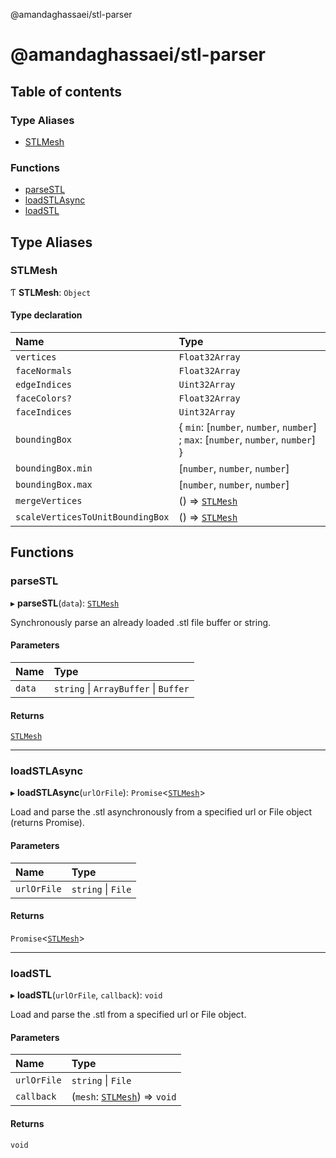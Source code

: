 @amandaghassaei/stl-parser

# @amandaghassaei/stl-parser

## Table of contents

### Type Aliases

- [STLMesh](README.md#stlmesh)

### Functions

- [parseSTL](README.md#parsestl)
- [loadSTLAsync](README.md#loadstlasync)
- [loadSTL](README.md#loadstl)

## Type Aliases

### STLMesh

Ƭ **STLMesh**: `Object`

#### Type declaration

| Name | Type |
| :------ | :------ |
| `vertices` | `Float32Array` |
| `faceNormals` | `Float32Array` |
| `edgeIndices` | `Uint32Array` |
| `faceColors?` | `Float32Array` |
| `faceIndices` | `Uint32Array` |
| `boundingBox` | { `min`: [`number`, `number`, `number`] ; `max`: [`number`, `number`, `number`]  } |
| `boundingBox.min` | [`number`, `number`, `number`] |
| `boundingBox.max` | [`number`, `number`, `number`] |
| `mergeVertices` | () => [`STLMesh`](README.md#stlmesh) |
| `scaleVerticesToUnitBoundingBox` | () => [`STLMesh`](README.md#stlmesh) |

## Functions

### parseSTL

▸ **parseSTL**(`data`): [`STLMesh`](README.md#stlmesh)

Synchronously parse an already loaded .stl file buffer or string.

#### Parameters

| Name | Type |
| :------ | :------ |
| `data` | `string` \| `ArrayBuffer` \| `Buffer` |

#### Returns

[`STLMesh`](README.md#stlmesh)

___

### loadSTLAsync

▸ **loadSTLAsync**(`urlOrFile`): `Promise`<[`STLMesh`](README.md#stlmesh)\>

Load and parse the .stl asynchronously from a specified url or File object (returns Promise).

#### Parameters

| Name | Type |
| :------ | :------ |
| `urlOrFile` | `string` \| `File` |

#### Returns

`Promise`<[`STLMesh`](README.md#stlmesh)\>

___

### loadSTL

▸ **loadSTL**(`urlOrFile`, `callback`): `void`

Load and parse the .stl from a specified url or File object.

#### Parameters

| Name | Type |
| :------ | :------ |
| `urlOrFile` | `string` \| `File` |
| `callback` | (`mesh`: [`STLMesh`](README.md#stlmesh)) => `void` |

#### Returns

`void`
